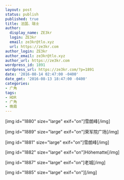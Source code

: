 ```yaml
---
layout: post
status: publish
published: true
title: 法国、瑞士
author:
  display_name: ZE3kr
  login: ZE3kr
  email: ze3kr@tlo.xyz
  url: https://ze3kr.com
author_login: ZE3kr
author_email: ze3kr@tlo.xyz
author_url: https://ze3kr.com
wordpress_id: 1891
wordpress_url: https://ze3kr.com/?p=1891
date: '2016-08-14 02:47:00 -0400'
date_gmt: '2016-08-13 18:47:00 -0400'
categories:
- 广角
tags:
- HDR
- 广角
- 晚霞
---
```

<p>[img id="1880" size="large" exif="on"]雪朗峰[/img]</p>
<p><!--more 还有 5 张照片被折叠--></p>
<p>[img id="1889" size="large" exif="on"]荣军院广场[/img]</p>
<p>[img id="1881" size="large" exif="on"]雪朗峰[/img]</p>
<p>[img id="1882" size="large" exif="on"]Höhematte[/img]</p>
<p>[img id="1887" size="large" exif="on"]老城[/img]</p>
<p>[img id="1885" size="large" exif="on"][/img]</p>
